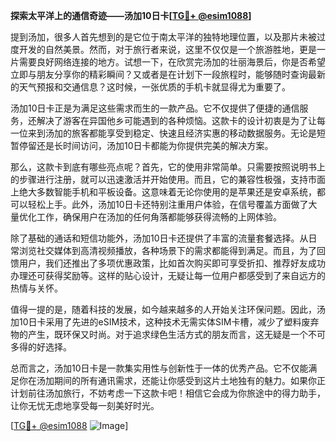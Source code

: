 **探索太平洋上的通信奇迹——汤加10日卡[[TG💪+ @esim1088](https://t.me/s/esim1088)]**

提到汤加，很多人首先想到的是它位于南太平洋的独特地理位置，以及那片未被过度开发的自然美景。然而，对于旅行者来说，这里不仅仅是一个旅游胜地，更是一片需要良好网络连接的地方。试想一下，在欣赏完汤加的壮丽海景后，你是否希望立即与朋友分享你的精彩瞬间？又或者是在计划下一段旅程时，能够随时查询最新的天气预报和交通信息？这时候，一张优质的手机卡就显得尤为重要了。

汤加10日卡正是为满足这些需求而生的一款产品。它不仅提供了便捷的通信服务，还解决了游客在异国他乡可能遇到的各种烦恼。这款卡的设计初衷是为了让每一位来到汤加的旅客都能享受到稳定、快速且经济实惠的移动数据服务。无论是短暂停留还是长时间访问，汤加10日卡都能为你提供完美的解决方案。

那么，这款卡到底有哪些亮点呢？首先，它的使用非常简单。只需要按照说明书上的步骤进行注册，就可以迅速激活并开始使用。而且，它的兼容性极强，支持市面上绝大多数智能手机和平板设备。这意味着无论你使用的是苹果还是安卓系统，都可以轻松上手。此外，汤加10日卡还特别注重用户体验，在信号覆盖方面做了大量优化工作，确保用户在汤加的任何角落都能够获得流畅的上网体验。

除了基础的通话和短信功能外，汤加10日卡还提供了丰富的流量套餐选择。从日常浏览社交媒体到高清视频播放，各种场景下的需求都能得到满足。而且，为了回馈用户，我们还推出了多项优惠政策，比如首次购买即可享受折扣、推荐好友成功办理还可获得奖励等。这样的贴心设计，无疑让每一位用户都感受到了来自远方的热情与关怀。

值得一提的是，随着科技的发展，如今越来越多的人开始关注环保问题。因此，汤加10日卡采用了先进的eSIM技术，这种技术无需实体SIM卡槽，减少了塑料废弃物的产生，既环保又时尚。对于追求绿色生活方式的朋友而言，这无疑是一个不可多得的好选择。

总而言之，汤加10日卡是一款集实用性与创新性于一体的优秀产品。它不仅能满足你在汤加期间的所有通讯需求，还能让你感受到这片土地独有的魅力。如果你正计划前往汤加旅行，不妨考虑一下这款卡吧！相信它会成为你旅途中的得力助手，让你无忧无虑地享受每一刻美好时光。

[[TG💪+ @esim1088](https://t.me/s/esim1088) ![Image](https://i.postimg.cc/4NQfJmqS/Snipaste-2025-05-13-00-14-12.png)]